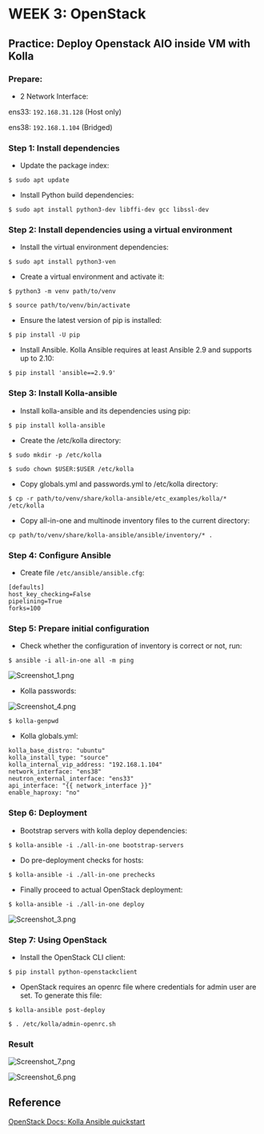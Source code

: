 # WEEK 3: OpenStack

## Practice: Deploy Openstack AIO inside VM with Kolla

### Prepare:

- 2 Network Interface:

ens33: `192.168.31.128` (Host only)

ens38: `192.168.1.104` (Bridged)

### Step 1: Install dependencies

- Update the package index:

```
$ sudo apt update
```

- Install Python build dependencies:

```
$ sudo apt install python3-dev libffi-dev gcc libssl-dev
```

### Step 2: Install dependencies using a virtual environment

- Install the virtual environment dependencies:

```
$ sudo apt install python3-ven
```

- Create a virtual environment and activate it:

```
$ python3 -m venv path/to/venv

$ source path/to/venv/bin/activate
```
- Ensure the latest version of pip is installed:

```
$ pip install -U pip
```

- Install Ansible. Kolla Ansible requires at least Ansible 2.9 and supports up to 2.10:

```
$ pip install 'ansible==2.9.9'
```

### Step 3: Install Kolla-ansible

- Install kolla-ansible and its dependencies using pip:

```
$ pip install kolla-ansible
```

- Create the /etc/kolla directory:

```
$ sudo mkdir -p /etc/kolla

$ sudo chown $USER:$USER /etc/kolla
```

- Copy globals.yml and passwords.yml to /etc/kolla directory:

```
$ cp -r path/to/venv/share/kolla-ansible/etc_examples/kolla/* /etc/kolla
```

- Copy all-in-one and multinode inventory files to the current directory:

```
cp path/to/venv/share/kolla-ansible/ansible/inventory/* .
```

### Step 4: Configure Ansible

- Create file `/etc/ansible/ansible.cfg`:

```
[defaults]
host_key_checking=False
pipelining=True
forks=100
```

### Step 5: Prepare initial configuration

- Check whether the configuration of inventory is correct or not, run:

```
$ ansible -i all-in-one all -m ping
```

![Screenshot_1.png](https://github.com/dobuithanhnam/Viettel-Digital-Talent-2021/blob/main/Week3/pic1/Screenshot_1.png)

- Kolla passwords:

![Screenshot_4.png](https://github.com/dobuithanhnam/Viettel-Digital-Talent-2021/blob/main/Week3/pic1/Screenshot_4.png)

```
$ kolla-genpwd
```

- Kolla globals.yml:

```
kolla_base_distro: "ubuntu"
kolla_install_type: "source"
kolla_internal_vip_address: "192.168.1.104"
network_interface: "ens38"
neutron_external_interface: "ens33"
api_interface: "{{ network_interface }}"
enable_haproxy: "no"
```

### Step 6: Deployment

- Bootstrap servers with kolla deploy dependencies:

```
$ kolla-ansible -i ./all-in-one bootstrap-servers
```

- Do pre-deployment checks for hosts:

```
$ kolla-ansible -i ./all-in-one prechecks
```

- Finally proceed to actual OpenStack deployment:

```
$ kolla-ansible -i ./all-in-one deploy
```

![Screenshot_3.png](https://github.com/dobuithanhnam/Viettel-Digital-Talent-2021/blob/main/Week3/pic1/Screenshot_3.png)

### Step 7: Using OpenStack

- Install the OpenStack CLI client:

```
$ pip install python-openstackclient
```

- OpenStack requires an openrc file where credentials for admin user are set. To generate this file:

```
$ kolla-ansible post-deploy

$ . /etc/kolla/admin-openrc.sh
```

### Result

![Screenshot_7.png](https://github.com/dobuithanhnam/Viettel-Digital-Talent-2021/blob/main/Week3/pic1/Screenshot_7.png)

![Screenshot_6.png](https://github.com/dobuithanhnam/Viettel-Digital-Talent-2021/blob/main/Week3/pic1/Screenshot_6.png)

## Reference

[OpenStack Docs: Kolla Ansible quickstart](https://docs.openstack.org/kolla-ansible/latest/user/quickstart.html)
